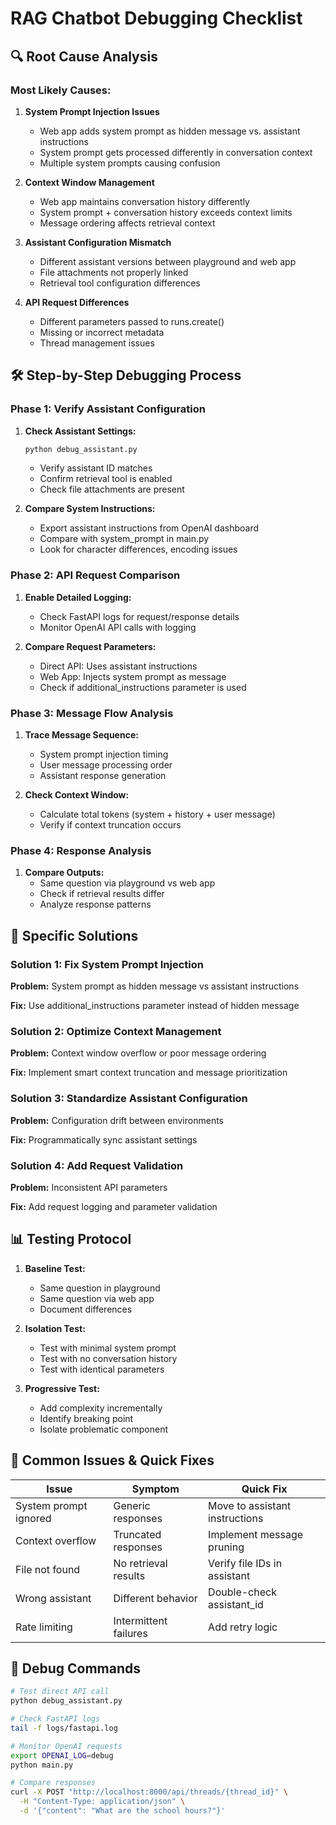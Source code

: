 # RAG Chatbot Debugging Checklist

## 🔍 **Root Cause Analysis**

### **Most Likely Causes:**

1. **System Prompt Injection Issues**
   - Web app adds system prompt as hidden message vs. assistant instructions
   - System prompt gets processed differently in conversation context
   - Multiple system prompts causing confusion

2. **Context Window Management**
   - Web app maintains conversation history differently
   - System prompt + conversation history exceeds context limits
   - Message ordering affects retrieval context

3. **Assistant Configuration Mismatch**
   - Different assistant versions between playground and web app
   - File attachments not properly linked
   - Retrieval tool configuration differences

4. **API Request Differences**
   - Different parameters passed to runs.create()
   - Missing or incorrect metadata
   - Thread management issues

## 🛠️ **Step-by-Step Debugging Process**

### **Phase 1: Verify Assistant Configuration**

1. **Check Assistant Settings:**
   ```bash
   python debug_assistant.py
   ```
   - Verify assistant ID matches
   - Confirm retrieval tool is enabled
   - Check file attachments are present

2. **Compare System Instructions:**
   - Export assistant instructions from OpenAI dashboard
   - Compare with system_prompt in main.py
   - Look for character differences, encoding issues

### **Phase 2: API Request Comparison**

1. **Enable Detailed Logging:**
   - Check FastAPI logs for request/response details
   - Monitor OpenAI API calls with logging

2. **Compare Request Parameters:**
   - Direct API: Uses assistant instructions
   - Web App: Injects system prompt as message
   - Check if additional_instructions parameter is used

### **Phase 3: Message Flow Analysis**

1. **Trace Message Sequence:**
   - System prompt injection timing
   - User message processing order
   - Assistant response generation

2. **Check Context Window:**
   - Calculate total tokens (system + history + user message)
   - Verify if context truncation occurs

### **Phase 4: Response Analysis**

1. **Compare Outputs:**
   - Same question via playground vs web app
   - Check if retrieval results differ
   - Analyze response patterns

## 🔧 **Specific Solutions**

### **Solution 1: Fix System Prompt Injection**

**Problem:** System prompt as hidden message vs assistant instructions

**Fix:** Use additional_instructions parameter instead of hidden message

### **Solution 2: Optimize Context Management**

**Problem:** Context window overflow or poor message ordering

**Fix:** Implement smart context truncation and message prioritization

### **Solution 3: Standardize Assistant Configuration**

**Problem:** Configuration drift between environments

**Fix:** Programmatically sync assistant settings

### **Solution 4: Add Request Validation**

**Problem:** Inconsistent API parameters

**Fix:** Add request logging and parameter validation

## 📊 **Testing Protocol**

1. **Baseline Test:**
   - Same question in playground
   - Same question via web app
   - Document differences

2. **Isolation Test:**
   - Test with minimal system prompt
   - Test with no conversation history
   - Test with identical parameters

3. **Progressive Test:**
   - Add complexity incrementally
   - Identify breaking point
   - Isolate problematic component

## 🚨 **Common Issues & Quick Fixes**

| Issue | Symptom | Quick Fix |
|-------|---------|-----------|
| System prompt ignored | Generic responses | Move to assistant instructions |
| Context overflow | Truncated responses | Implement message pruning |
| File not found | No retrieval results | Verify file IDs in assistant |
| Wrong assistant | Different behavior | Double-check assistant_id |
| Rate limiting | Intermittent failures | Add retry logic |

## 📝 **Debug Commands**

```bash
# Test direct API call
python debug_assistant.py

# Check FastAPI logs
tail -f logs/fastapi.log

# Monitor OpenAI requests
export OPENAI_LOG=debug
python main.py

# Compare responses
curl -X POST "http://localhost:8000/api/threads/{thread_id}" \
  -H "Content-Type: application/json" \
  -d '{"content": "What are the school hours?"}'
```